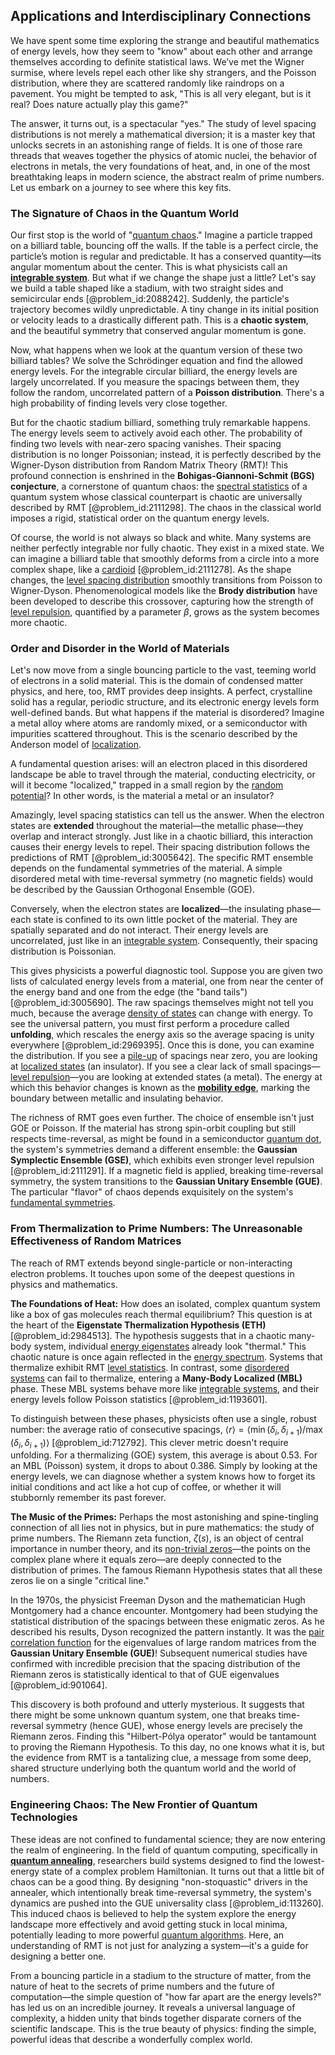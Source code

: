 ## Applications and Interdisciplinary Connections

We have spent some time exploring the strange and beautiful mathematics of energy levels, how they seem to "know" about each other and arrange themselves according to definite statistical laws. We’ve met the Wigner surmise, where levels repel each other like shy strangers, and the Poisson distribution, where they are scattered randomly like raindrops on a pavement. You might be tempted to ask, "This is all very elegant, but is it real? Does nature actually play this game?"

The answer, it turns out, is a spectacular "yes." The study of level spacing distributions is not merely a mathematical diversion; it is a master key that unlocks secrets in an astonishing range of fields. It is one of those rare threads that weaves together the physics of atomic nuclei, the behavior of electrons in metals, the very foundations of heat, and, in one of the most breathtaking leaps in modern science, the abstract realm of prime numbers. Let us embark on a journey to see where this key fits.

### The Signature of Chaos in the Quantum World

Our first stop is the world of "[quantum chaos](@article_id:139144)." Imagine a particle trapped on a billiard table, bouncing off the walls. If the table is a perfect circle, the particle’s motion is regular and predictable. It has a conserved quantity—its angular momentum about the center. This is what physicists call an **[integrable system](@article_id:151314)**. But what if we change the shape just a little? Let's say we build a table shaped like a stadium, with two straight sides and semicircular ends [@problem_id:2088242]. Suddenly, the particle's trajectory becomes wildly unpredictable. A tiny change in its initial position or velocity leads to a drastically different path. This is a **chaotic system**, and the beautiful symmetry that conserved angular momentum is gone.

Now, what happens when we look at the quantum version of these two billiard tables? We solve the Schrödinger equation and find the allowed energy levels. For the integrable circular billiard, the energy levels are largely uncorrelated. If you measure the spacings between them, they follow the random, uncorrelated pattern of a **Poisson distribution**. There's a high probability of finding levels very close together.

But for the chaotic stadium billiard, something truly remarkable happens. The energy levels seem to actively avoid each other. The probability of finding two levels with near-zero spacing vanishes. Their spacing distribution is no longer Poissonian; instead, it is perfectly described by the Wigner-Dyson distribution from Random Matrix Theory (RMT)! This profound connection is enshrined in the **Bohigas-Giannoni-Schmit (BGS) conjecture**, a cornerstone of quantum chaos: the [spectral statistics](@article_id:198034) of a quantum system whose classical counterpart is chaotic are universally described by RMT [@problem_id:2111298]. The chaos in the classical world imposes a rigid, statistical order on the quantum energy levels.

Of course, the world is not always so black and white. Many systems are neither perfectly integrable nor fully chaotic. They exist in a mixed state. We can imagine a billiard table that smoothly deforms from a circle into a more complex shape, like a [cardioid](@article_id:162106) [@problem_id:2111278]. As the shape changes, the [level spacing distribution](@article_id:195163) smoothly transitions from Poisson to Wigner-Dyson. Phenomenological models like the **Brody distribution** have been developed to describe this crossover, capturing how the strength of [level repulsion](@article_id:137160), quantified by a parameter $\beta$, grows as the system becomes more chaotic.

### Order and Disorder in the World of Materials

Let's now move from a single bouncing particle to the vast, teeming world of electrons in a solid material. This is the domain of condensed matter physics, and here, too, RMT provides deep insights. A perfect, crystalline solid has a regular, periodic structure, and its electronic energy levels form well-defined bands. But what happens if the material is disordered? Imagine a metal alloy where atoms are randomly mixed, or a semiconductor with impurities scattered throughout. This is the scenario described by the Anderson model of [localization](@article_id:146840).

A fundamental question arises: will an electron placed in this disordered landscape be able to travel through the material, conducting electricity, or will it become "localized," trapped in a small region by the [random potential](@article_id:143534)? In other words, is the material a metal or an insulator?

Amazingly, level spacing statistics can tell us the answer. When the electron states are **extended** throughout the material—the metallic phase—they overlap and interact strongly. Just like in a chaotic billiard, this interaction causes their energy levels to repel. Their spacing distribution follows the predictions of RMT [@problem_id:3005642]. The specific RMT ensemble depends on the fundamental symmetries of the material. A simple disordered metal with time-reversal symmetry (no magnetic fields) would be described by the Gaussian Orthogonal Ensemble (GOE).

Conversely, when the electron states are **localized**—the insulating phase—each state is confined to its own little pocket of the material. They are spatially separated and do not interact. Their energy levels are uncorrelated, just like in an [integrable system](@article_id:151314). Consequently, their spacing distribution is Poissonian.

This gives physicists a powerful diagnostic tool. Suppose you are given two lists of calculated energy levels from a material, one from near the center of the energy band and one from the edge (the "band tails") [@problem_id:3005690]. The raw spacings themselves might not tell you much, because the average [density of states](@article_id:147400) can change with energy. To see the universal pattern, you must first perform a procedure called **unfolding**, which rescales the energy axis so the average spacing is unity everywhere [@problem_id:2969395]. Once this is done, you can examine the distribution. If you see a [pile-up](@article_id:202928) of spacings near zero, you are looking at [localized states](@article_id:137386) (an insulator). If you see a clear lack of small spacings—[level repulsion](@article_id:137160)—you are looking at extended states (a metal). The energy at which this behavior changes is known as the **[mobility edge](@article_id:142519)**, marking the boundary between metallic and insulating behavior.

The richness of RMT goes even further. The choice of ensemble isn't just GOE or Poisson. If the material has strong spin-orbit coupling but still respects time-reversal, as might be found in a semiconductor [quantum dot](@article_id:137542), the system's symmetries demand a different ensemble: the **Gaussian Symplectic Ensemble (GSE)**, which exhibits even stronger level repulsion [@problem_id:2111291]. If a magnetic field is applied, breaking time-reversal symmetry, the system transitions to the **Gaussian Unitary Ensemble (GUE)**. The particular "flavor" of chaos depends exquisitely on the system's [fundamental symmetries](@article_id:160762).

### From Thermalization to Prime Numbers: The Unreasonable Effectiveness of Random Matrices

The reach of RMT extends beyond single-particle or non-interacting electron problems. It touches upon some of the deepest questions in physics and mathematics.

**The Foundations of Heat:** How does an isolated, complex quantum system like a box of gas molecules reach thermal equilibrium? This question is at the heart of the **Eigenstate Thermalization Hypothesis (ETH)** [@problem_id:2984513]. The hypothesis suggests that in a chaotic many-body system, individual [energy eigenstates](@article_id:151660) already look "thermal." This chaotic nature is once again reflected in the [energy spectrum](@article_id:181286). Systems that thermalize exhibit RMT [level statistics](@article_id:143891). In contrast, some [disordered systems](@article_id:144923) can fail to thermalize, entering a **Many-Body Localized (MBL)** phase. These MBL systems behave more like [integrable systems](@article_id:143719), and their energy levels follow Poisson statistics [@problem_id:1193601].

To distinguish between these phases, physicists often use a single, robust number: the average ratio of consecutive spacings, $\langle r \rangle = \langle \min(\delta_i, \delta_{i+1}) / \max(\delta_i, \delta_{i+1}) \rangle$ [@problem_id:712792]. This clever metric doesn't require unfolding. For a thermalizing (GOE) system, this average is about $0.53$. For an MBL (Poisson) system, it drops to about $0.386$. Simply by looking at the energy levels, we can diagnose whether a system knows how to forget its initial conditions and act like a hot cup of coffee, or whether it will stubbornly remember its past forever.

**The Music of the Primes:** Perhaps the most astonishing and spine-tingling connection of all lies not in physics, but in pure mathematics: the study of prime numbers. The Riemann zeta function, $\zeta(s)$, is an object of central importance in number theory, and its [non-trivial zeros](@article_id:172384)—the points on the complex plane where it equals zero—are deeply connected to the distribution of primes. The famous Riemann Hypothesis states that all these zeros lie on a single "critical line."

In the 1970s, the physicist Freeman Dyson and the mathematician Hugh Montgomery had a chance encounter. Montgomery had been studying the statistical distribution of the spacings between these enigmatic zeros. As he described his results, Dyson recognized the pattern instantly. It was the [pair correlation function](@article_id:144646) for the eigenvalues of large random matrices from the **Gaussian Unitary Ensemble (GUE)**! Subsequent numerical studies have confirmed with incredible precision that the spacing distribution of the Riemann zeros is statistically identical to that of GUE eigenvalues [@problem_id:901064].

This discovery is both profound and utterly mysterious. It suggests that there might be some unknown quantum system, one that breaks time-reversal symmetry (hence GUE), whose energy levels are precisely the Riemann zeros. Finding this "Hilbert-Pólya operator" would be tantamount to proving the Riemann Hypothesis. To this day, no one knows what it is, but the evidence from RMT is a tantalizing clue, a message from some deep, shared structure underlying both the quantum world and the world of numbers.

### Engineering Chaos: The New Frontier of Quantum Technologies

These ideas are not confined to fundamental science; they are now entering the realm of engineering. In the field of quantum computing, specifically in **[quantum annealing](@article_id:141112)**, researchers build systems designed to find the lowest-energy state of a complex problem Hamiltonian. It turns out that a little bit of chaos can be a good thing. By designing "non-stoquastic" drivers in the annealer, which intentionally break time-reversal symmetry, the system's dynamics are pushed into the GUE universality class [@problem_id:113260]. This induced chaos is believed to help the system explore the energy landscape more effectively and avoid getting stuck in local minima, potentially leading to more powerful [quantum algorithms](@article_id:146852). Here, an understanding of RMT is not just for analyzing a system—it's a guide for designing a better one.

From a bouncing particle in a stadium to the structure of matter, from the nature of heat to the secrets of prime numbers and the future of computation—the simple question of "how far apart are the energy levels?" has led us on an incredible journey. It reveals a universal language of complexity, a hidden unity that binds together disparate corners of the scientific landscape. This is the true beauty of physics: finding the simple, powerful ideas that describe a wonderfully complex world.